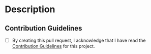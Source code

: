 # Description

<!-- Please describe in a short sentence or bullet points what changes you have made. -->

## Contribution Guidelines

- [ ] By creating this pull request, I acknowledge that I have read the [Contribution Guidelines](../../CONTRIBUTING.md) for this project.
